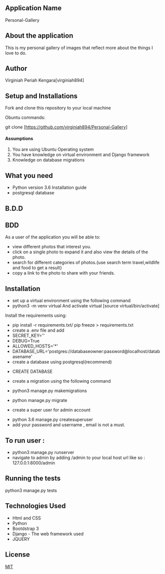 ## Application Name
Personal-Gallery
## About the application
This is my personal gallery of images that reflect more about the things I love to do.

## Author
Virginiah Periah Kengara[virginiah894]
## Setup and Installations
Fork and clone this repository to your local machine

Obuntu commands:

git clone [https://github.com/virginiah894/Personal-Gallery]

#### Assumptions
1. You are using Ubuntu Operating system
2. You have knowledge on virtual environment and Django framework
3. Knowledge on database migrations
## What you need
* Python version 3.6 Installation guide
* postgresql database
## B.D.D
## BDD
As a user of the application you will be able to:

* view different photos that interest you.
* click on a single photo to expand it and also view the details of the photo.
* search for different categories of photos.{use search term travel,wildlife and food to get a result}
* copy a link to the photo to share with your friends.





## Installation
- set up a virtual environment using the following command
- python3 -m venv  virtual
And activate virtual
[source virtual/bin/activate]



Install the requirements using:
- pip install -r requirements.txt/ pip freeze > requirements.txt
- create a .env file and add
- SECRET_KEY='<random-string>'
- DEBUG=True
- ALLOWED_HOSTS='*'
- DATABASE_URL='postgres://databaseowner:password@localhost/databasename'
- create a database using postgresql(recommend)
* CREATE DATABASE <your-database-name>
- create a migration using the following command
- python3 manage.py makemigrations
- python manage.py migrate

- create a super user for admin account
* python 3.6 manage.py createsuperuser
* add your password and username , email is not a must.

## To run user :
- python3 manage.py runserver
- navigate to admin by adding /admin to your local host url like so :
127.0.0.1:8000/admin
## Running the tests
python3 manage.py tests
## Technologies Used
* Html and CSS
* Python
* Bootdstrap 3
* Django - The web framework used
* JQUERY
## License
[MIT]()

